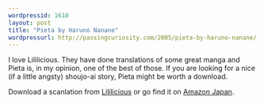 ```yaml
---
wordpressid: 1610
layout: post
title: "Pieta by Haruno Nanane"
wordpressurl: http://passingcuriosity.com/2005/pieta-by-haruno-nanane/
---
```


I love Lililicious. They have done translations of some great manga and Pieta
is, in my opinion, one of the best of those. If you are looking for a nice (if
a little angsty) shoujo-ai story, Pieta might be worth a download.

Download a scanlation from [Lililicious](http://www.lililicious.net/) or go
find it on [Amazon Japan](http://www.amazon.co.jp/).
